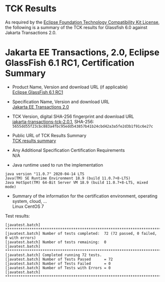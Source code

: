 TCK Results
===========

As required by the [Eclipse Foundation Technology Compatibility Kit License](https://www.eclipse.org/legal/tck.php), the following is a summary of the TCK results for Glassfish 6.0 against Jakarta Transactions 2.0.

# Jakarta EE Transactions, 2.0, Eclipse GlassFish 6.1 RC1, Certification Summary

- Product Name, Version and download URL (if applicable) <br/>
  [Eclipse GlassFish 6.1 RC1](https://download.eclipse.org/ee4j/glassfish/glassfish-6.1.0-RC1.zip)
  
- Specification Name, Version and download URL <br/>
  [Jakarta EE Transactions 2.0](https://jakarta.ee/specifications/transactions/2.0/)

- TCK Version, digital SHA-256 fingerprint and download URL <br/>
  [jakarta-transactions-tck-2.0.1](https://download.eclipse.org/ee4j/jakartaee-tck/jakartaee9-eftl/promoted/jakarta-transactions-tck-2.0.1.zip), 
  SHA-256: `5655dd55f23cbc883a4fbc95edd543857b41b24cbd42a3a5fe2d3b1f91c6e27c` 

- Public URL of TCK Results Summary <br/>
  [TCK results summary](./TCK-Results-6.1-RC1)
  
- Any Additional Specification Certification Requirements <br/>
  N/A

- Java runtime used to run the implementation <br/>
```
java version "11.0.7" 2020-04-14 LTS
Java(TM) SE Runtime Environment 18.9 (build 11.0.7+8-LTS)
Java HotSpot(TM) 64-Bit Server VM 18.9 (build 11.0.7+8-LTS, mixed mode)
```

- Summary of the information for the certification environment, operating system, cloud, ... <br/>
  Linux CentOS 7

Test results:

```
[javatest.batch] ********************************************************************************
[javatest.batch] Number of tests completed:  72 (72 passed, 0 failed, 0 with errors)
[javatest.batch] Number of tests remaining:  0
[javatest.batch] ********************************************************************************
[javatest.batch] Completed running 72 tests.
[javatest.batch] Number of Tests Passed      = 72
[javatest.batch] Number of Tests Failed      = 0
[javatest.batch] Number of Tests with Errors = 0
[javatest.batch] ********************************************************************************
```
